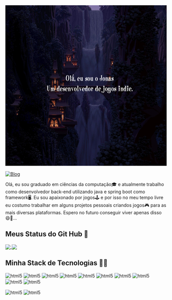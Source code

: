 <img src="https://github.com/JonasGarciaGit/JonasGarciaGit/blob/main/gh_background2.png" width="100%" height="500" />

[![Blog](https://img.shields.io/badge/LinkedIn-0077B5?style=for-the-badge&logo=linkedin&logoColor=white)](https://www.linkedin.com/in/jonas-silva-garcia-a503a6167/)

Olá, eu sou graduado em ciências da computação🎓 e atualmente trabalho como desenvolvedor back-end utilizando java e spring boot como framework🖥️. Eu sou apaixonado por jogos🕹️ e por isso no meu tempo livre eu costumo trabalhar em alguns projetos pessoais criandos jogos🎮 para as mais diversas plataformas. Espero no futuro conseguir viver apenas disso 😄💭...

<h2>Meus Status do Git Hub 📖</h2>

<a href="https://github.com/anuraghazra/github-readme-stats">
  <img align="center" src="https://github-readme-stats-ziqa.vercel.app/api?username=JonasGarciaGit&show_icons=true&theme=dracula" />
</a>

<a href="https://github.com/anuraghazra/github-readme-stats">
  <img align="center" src="https://github-readme-stats-ziqa.vercel.app/api/top-langs/?username=JonasGarciaGit&layout=compact" />
</a>

<h2>Minha Stack de Tecnologias 👨‍💻</h2>
<div style="display: inline_block">
  <img align="center" alt="html5" src="https://img.shields.io/badge/Java-ED8B00?style=for-the-badge&logo=java&logoColor=white" />
  <img align="center" alt="html5" src="https://img.shields.io/badge/C%23-239120?style=for-the-badge&logo=c-sharp&logoColor=white" />
  <img align="center" alt="html5" src="https://img.shields.io/badge/React-20232A?style=for-the-badge&logo=react&logoColor=61DAFB" />
  <img align="center" alt="html5" src="https://img.shields.io/badge/Spring-6DB33F?style=for-the-badge&logo=spring&logoColor=white" />
  <img align="center" alt="html5" src="https://img.shields.io/badge/MySQL-00000F?style=for-the-badge&logo=mysql&logoColor=white" />
  <img align="center" alt="html5" src="https://img.shields.io/badge/MongoDB-4EA94B?style=for-the-badge&logo=mongodb&logoColor=white" />
  <img align="center" alt="html5" src="https://img.shields.io/badge/Unity-100000?style=for-the-badge&logo=unity&logoColor=white" />
  <img align="center" alt="html5" src="https://img.shields.io/badge/Oracle-F80000?style=for-the-badge&logo=oracle&logoColor=black" />
  <img align="center" alt="html5" src="https://img.shields.io/badge/blender-%23F5792A.svg?style=for-the-badge&logo=blender&logoColor=white" />
  <img align="center" alt="html5" src="https://img.shields.io/badge/IntelliJ_IDEA-000000.svg?style=for-the-badge&logo=intellij-idea&logoColor=white" />
  <p></p>
  <img align="center" alt="html5" src="https://img.shields.io/badge/Eclipse-2C2255?style=for-the-badge&logo=eclipse&logoColor=white" />
  <img align="center" alt="html5" src="https://img.shields.io/badge/GIT-E44C30?style=for-the-badge&logo=git&logoColor=white" />
</div>

